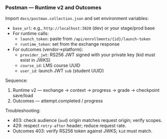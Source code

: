 ### Postman — Runtime v2 and Outcomes

Import `docs/postman.collection.json` and set environment variables:

- `base_url`: e.g., `http://localhost:3020` (dev) or your stage/prod base
- For runtime calls:
  - `launch_token`: paste from `/api/enrollments/{id}/launch-token`
  - `runtime_token`: set from the exchange response
- For outcomes (vendor→platform):
  - `provider_jwt`: RS256 JWT signed with your private key (kid must exist in JWKS)
  - `course_id`: LMS course UUID
  - `user_id`: launch JWT `sub` (student UUID)

Sequence:
1) Runtime v2 — exchange → context → progress → grade → checkpoint save/load
2) Outcomes — attempt.completed / progress

Troubleshooting:
- 403: check audience (`aud`) origin matches request origin; verify scopes.
- 429: respect `retry-after` header; reduce request rate.
- Outcomes 403: verify RS256 token against JWKS; `kid` must match.



